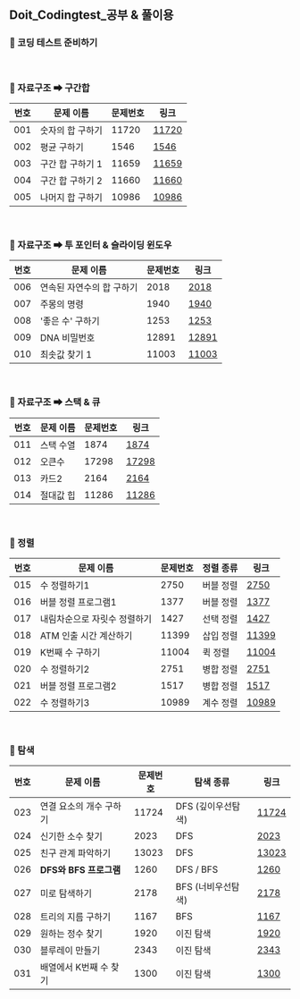 ## Doit_Codingtest_공부 & 풀이용

### 🔹 코딩 테스트 준비하기

<br>

### 🔹 자료구조 ➡ 구간합

| 번호 | 문제 이름 | 문제번호 | 링크 |
| --- | --- | --- | --- |
| 001 | 숫자의 합 구하기 | 11720 | [11720](https://www.acmicpc.net/problem/11720) |
| 002 | 평균 구하기 | 1546 | [1546](https://www.acmicpc.net/problem/1546) |
| 003 | 구간 합 구하기 1 | 11659 | [11659](https://www.acmicpc.net/problem/11659) |
| 004 | 구간 합 구하기 2 | 11660 | [11660](https://www.acmicpc.net/problem/11660) |
| 005 | 나머지 합 구하기 | 10986 | [10986](https://www.acmicpc.net/problem/10986) |

<br>

### 🔹 자료구조 ➡ 투 포인터 & 슬라이딩 윈도우

| 번호 | 문제 이름 | 문제번호 | 링크 |
| --- | --- | --- | --- |
| 006 | 연속된 자연수의 합 구하기 | 2018 | [2018](https://www.acmicpc.net/problem/2018) |
| 007 | 주몽의 명령 | 1940 | [1940](https://www.acmicpc.net/problem/1940) |
| 008 | '좋은 수' 구하기 | 1253 | [1253](https://www.acmicpc.net/problem/1253) |
| 009 | DNA 비밀번호 | 12891 | [12891](https://www.acmicpc.net/problem/12891) |
| 010 | 최솟값 찾기 1 | 11003 | [11003](https://www.acmicpc.net/problem/11003) |

<br>

### 🔹 자료구조 ➡ 스택 & 큐

| 번호 | 문제 이름 | 문제번호 | 링크 |
| --- | --- | --- | --- |
| 011 | 스택 수열 | 1874 | [1874](https://www.acmicpc.net/problem/1874) |
| 012 | 오큰수 | 17298 | [17298](https://www.acmicpc.net/problem/17298) |
| 013 | 카드2 | 2164 | [2164](https://www.acmicpc.net/problem/2164) |
| 014 | 절대값 힙 | 11286 | [11286](https://www.acmicpc.net/problem/11286) |

<br>

### 🔹 정렬

| 번호 | 문제 이름 | 문제번호 | 정렬 종류 | 링크 |
| --- | --- | --- | --- | --- |
| 015 | 수 정렬하기1 | 2750 | 버블 정렬 | [2750](https://www.acmicpc.net/problem/2750) |
| 016 | 버블 정렬 프로그램1 | 1377 | 버블 정렬 | [1377](https://www.acmicpc.net/problem/1377) |
| 017 | 내림차순으로 자릿수 정렬하기 | 1427 | 선택 정렬 | [1427](https://www.acmicpc.net/problem/1427) |
| 018 | ATM 인출 시간 계산하기 | 11399 | 삽입 정렬 | [11399](https://www.acmicpc.net/problem/11399) |
| 019 | K번째 수 구하기 | 11004 | 퀵 정렬 | [11004](https://www.acmicpc.net/problem/11004) |
| 020 | 수 정렬하기2 | 2751 | 병합 정렬 | [2751](https://www.acmicpc.net/problem/2751) |
| 021 | 버블 정렬 프로그램2 | 1517 | 병합 정렬 | [1517](https://www.acmicpc.net/problem/1517) |
| 022 | 수 정렬하기3 | 10989 | 계수 정렬 | [10989](https://www.acmicpc.net/problem/10989) |

<br>

### 🔹 탐색
| 번호 | 문제 이름 | 문제번호 | 탐색 종류 | 링크 |
| --- | --- | --- | --- | --- |
| 023 | 연결 요소의 개수 구하기 | 11724 | DFS (깊이우선탐색) | [11724](https://www.acmicpc.net/problem/2750) |
| 024 | 신기한 소수 찾기 | 2023 | DFS | [2023](https://www.acmicpc.net/problem/2023) |
| 025 | 친구 관계 파악하기 | 13023 | DFS | [13023](https://www.acmicpc.net/problem/13023) |
| 026 | **DFS와 BFS 프로그램** | 1260 | DFS / BFS |[1260](https://www.acmicpc.net/problem/1260) |
| 027 | 미로 탐색하기 | 2178 | BFS (너비우선탐색) | [2178](https://www.acmicpc.net/problem/2178) |
| 028 | 트리의 지름 구하기 | 1167 | BFS | [1167](https://www.acmicpc.net/problem/1167) |
| 029 | 원하는 정수 찾기 | 1920 | 이진 탐색 | [1920](https://www.acmicpc.net/problem/1920) |
| 030 | 블루레이 만들기 | 2343 | 이진 탐색 | [2343](https://www.acmicpc.net/problem/2343) |
| 031 | 배열에서 K번째 수 찾기 | 1300 | 이진 탐색 | [1300](https://www.acmicpc.net/problem/1300) |

<br>


